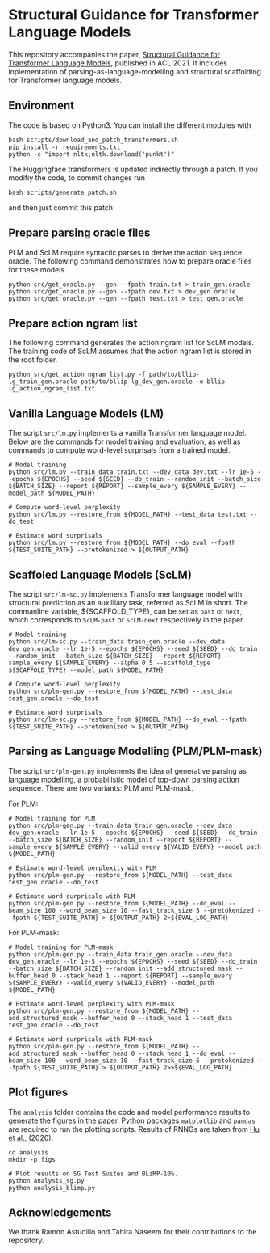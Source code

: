 # Structural Guidance for Transformer Language Models

This repository accompanies the paper, [Structural Guidance for Transformer Language Models](https://arxiv.org/pdf/2108.00104.pdf), published in ACL 2021. It includes inplementation of parsing-as-language-modelling and structural scaffolding for Transformer language models.

## Environment

The code is based on Python3. You can install the different modules with
```
bash scripts/download_and_patch_transformers.sh
pip install -r requirements.txt
python -c "import nltk;nltk.download('punkt')"
```

The Huggingface transformers is updated indirectly through a patch. If you
modifiy the code, to commit changes run

```
bash scripts/generate_patch.sh
```

and then just commit this patch


## Prepare parsing oracle files 

PLM and ScLM require syntactic parses to derive the action sequence oracle. The following command demonstrates how to prepare oracle files for these models.

```
python src/get_oracle.py --gen --fpath train.txt > train_gen.oracle
python src/get_oracle.py --gen --fpath dev.txt > dev_gen.oracle
python src/get_oracle.py --gen --fpath test.txt > test_gen.oracle
```

## Prepare action ngram list

The following command generates the action ngram list for ScLM models. The training code of ScLM assumes that the action ngram list is stored in the root folder.

```
python src/get_action_ngram_list.py -f path/to/bllip-lg_train_gen.oracle path/to/bllip-lg_dev_gen.oracle -o bllip-lg_action_ngram_list.txt
```

## Vanilla Language Models (LM)

The script `src/lm.py` implements a vanilla Transformer language model. Below are the commands for model training and evaluation, as well as commands to compute word-level surprisals from a trained model.

```
# Model training
python src/lm.py --train_data train.txt --dev_data dev.txt --lr 1e-5 --epochs ${EPOCHS} --seed ${SEED} --do_train --random_init --batch_size ${BATCH_SIZE} --report ${REPORT} --sample_every ${SAMPLE_EVERY} --model_path ${MODEL_PATH}

# Compute word-level perplexity
python src/lm.py --restore_from ${MODEL_PATH} --test_data test.txt --do_test

# Estimate word surprisals
python src/lm.py --restore_from ${MODEL_PATH} --do_eval --fpath ${TEST_SUITE_PATH} --pretokenized > ${OUTPUT_PATH}
```

## Scaffoled Language Models (ScLM)

The script `src/lm-sc.py` implements Transformer language model with structural prediction as an auxilliary task, referred as ScLM in short. The commanline variable, ${SCAFFOLD_TYPE}, can be set as `past` or `next`, which corresponds to `ScLM-past` or `ScLM-next` respectively in the paper.

```
# Model training  
python src/lm-sc.py --train_data train_gen.oracle --dev_data dev_gen.oracle --lr 1e-5 --epochs ${EPOCHS} --seed ${SEED} --do_train --random_init --batch_size ${BATCH_SIZE} --report ${REPORT} --sample_every ${SAMPLE_EVERY} --alpha 0.5 --scaffold_type ${SCAFFOLD_TYPE} --model_path ${MODEL_PATH}

# Compute word-level perplexity
python src/plm-gen.py --restore_from ${MODEL_PATH} --test_data test_gen.oracle --do_test

# Estimate word surprisals
python src/lm-sc.py --restore_from ${MODEL_PATH} --do_eval --fpath ${TEST_SUITE_PATH} --pretokenized > ${OUTPUT_PATH}
```

## Parsing as Language Modelling (PLM/PLM-mask)

The script `src/plm-gen.py` implements the idea of generative parsing as language modelling, a probabilistic model of top-down parsing action sequence. There are two variants: PLM and PLM-mask.

For PLM:
```
# Model training for PLM
python src/plm-gen.py --train_data train_gen.oracle --dev_data dev_gen.oracle --lr 1e-5 --epochs ${EPOCHS} --seed ${SEED} --do_train --batch_size ${BATCH_SIZE} --random_init --report ${REPORT} --sample_every ${SAMPLE_EVERY} --valid_every ${VALID_EVERY} --model_path ${MODEL_PATH}

# Estimate word-level perplexity with PLM
python src/plm-gen.py --restore_from ${MODEL_PATH} --test_data test_gen.oracle --do_test

# Estimate word surprisals with PLM
python src/plm-gen.py --restore_from ${MODEL_PATH} --do_eval --beam_size 100 --word_beam_size 10 --fast_track_size 5 --pretokenized --fpath ${TEST_SUITE_PATH} > ${OUTPUT_PATH} 2>${EVAL_LOG_PATH}
```

For PLM-mask:
```
# Model training for PLM-mask
python src/plm-gen.py --train_data train_gen.oracle --dev_data dev_gen.oracle --lr 1e-5 --epochs ${EPOCHS} --seed ${SEED} --do_train --batch_size ${BATCH_SIZE} --random_init --add_structured_mask --buffer_head 0 --stack_head 1 --report ${REPORT} --sample_every ${SAMPLE_EVERY} --valid_every ${VALID_EVERY} --model_path ${MODEL_PATH}

# Estimate word-level perplexity with PLM-mask
python src/plm-gen.py --restore_from ${MODEL_PATH} --add_structured_mask --buffer_head 0 --stack_head 1 --test_data test_gen.oracle --do_test

# Estimate word surprisals with PLM-mask
python src/plm-gen.py --restore_from ${MODEL_PATH} --add_structured_mask --buffer_head 0 --stack_head 1 --do_eval --beam_size 100 --word_beam_size 10 --fast_track_size 5 --pretokenized --fpath ${TEST_SUITE_PATH} > ${OUTPUT_PATH} 2>>${EVAL_LOG_PATH}
```

## Plot figures

The `analysis` folder contains the code and model performance results to generate the figures in the paper. Python packages `matplotlib` and `pandas` are required to run the plotting scripts. Results of RNNGs are taken from [Hu et al., (2020)](https://github.com/cpllab/syntactic-generalization/tree/master/data/raw/sg_results).
```
cd analysis
mkdir -p figs

# Plot results on SG Test Suites and BLiMP-10%.
python analysis_sg.py
python analysis_blimp.py
```

## Acknowledgements

We thank Ramon Astudillo and Tahira Naseem for their contributions to the repository.
